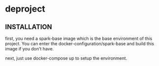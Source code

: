 # deproject

## INSTALLATION
first, you need a spark-base image which is the base environment of this project. You can enter the docker-configuration/spark-base and build this image if you don't have.

next, just use docker-compose up to setup the environment.
